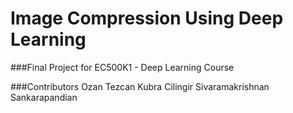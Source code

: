 # Image Compression Using Deep Learning
###Final Project for EC500K1 - Deep Learning Course
 
###Contributors
Ozan Tezcan
Kubra Cilingir
Sivaramakrishnan Sankarapandian
